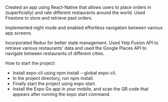 Created an app using React-Native that allows users to place orders in (superficially) and rate different restaurants around the world. Used Firestore to store and retrieve past orders.

Implemented night mode and enabled effortless navigation between various app screens.

Incorporated Redux for better state management. Used Yelp Fusion API to retrieve various restaurants' data and used the Google Places API to navigate between restaurants of different cities.

How to start the project:
- Install expo-cli using npm install --global expo-cli.
- In the project directory, run npm install.
- Finally start the project using expo start.
- Install the Expo Go app in your mobile, and scan the QR code that appears after running the expo start command.
